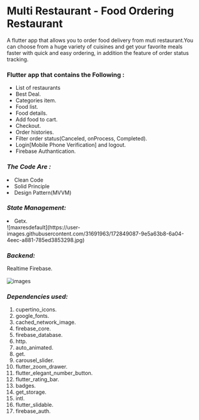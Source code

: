 # Multi Restaurant - Food Ordering Restaurant
<p> A flutter app that allows you to order food delivery from muti restaurant.You can choose from a huge variety of cuisines and 
  get your favorite meals faster with quick and easy ordering,  in addition the feature of  order status tracking.
</p>
<h3> Flutter  app that  contains the Following :</h3> 

<ul>
<li> List of restaurants</li>
<li> Best Deal.</li>
<li> Categories item.</li>
<li> Food list.</li>
<li>Food details.</li>
<li>Add food to cart.</li>
<li>Checkout.</li>
<li>Order histories.</li>
<li>Filter order status(Canceled, onProcess, Completed).</li>
<li>Login[Mobile Phone Verification] and logout.</li>
<li>Firebase Authantication.</li>
  </ul>
<i><h3> The Code Are :</h3> </i>
 
  </ul><li>Clean Code<br>  </li></ul>
  </ul><li>Solid Principle   </li></ul>
  </ul><li>Design Pattern(MVVM)<br>  </li></ul>
  
  
<i><h3> State Management:</h3> </i>
  </ul><li> Getx.  </li></ul>
![maxresdefault](https://user-images.githubusercontent.com/31691963/172849087-9e5a63b8-6a04-4eec-a881-785ed3853298.jpg)


<i><h3> Backend:</h3> </i>
Realtime Firebase.<br><br>
![images](https://user-images.githubusercontent.com/31691963/172837266-dbd185a7-d51a-4ee5-b1c8-9fe26d2a5700.jpg)


<i><h3> Dependencies used:</h3> </i>
 <ol> <li>cupertino_icons.
  <li>google_fonts.</li>
  <li>cached_network_image.</li> 
 <li>firebase_core.</li>
  <li>firebase_database.</li>
  <li>http.</li>
 <li>auto_animated.</li>
  <li>get.</li>
 <li>carousel_slider.</li>
 <li>flutter_zoom_drawer.</li>
 <li>flutter_elegant_number_button.</li>
 <li>flutter_rating_bar.</li>
 <li>badges.</li>
 <li>get_storage.</li>
 <li>intl.</li>
 <li>flutter_slidable.</li>
 <li>firebase_auth.</li>
</ol>
